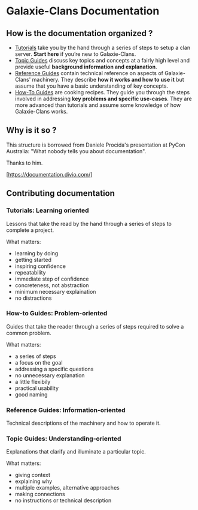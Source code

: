 # Galaxie-Clans Documentation

## How is the documentation organized ?

* [Tutorials](TUTORIAL.md) take you by the hand through a series of steps to setup a clan server. **Start here** if you’re new to Galaxie-Clans.
* [Topic Guides](TOPIC.md) discuss key topics and concepts at a fairly high level and provide useful **background information and explanation**.
* [Reference Guides](REFERENCE.md) contain technical reference on aspects of Galaxie-Clans' machinery. They describe **how it works and how to use it** but assume that you have a basic understanding of key concepts.
* [How-To Guides](HOW-TO.md) are cooking recipes. They guide you through the steps involved in addressing **key problems and specific use-cases**. They are more advanced than tutorials and assume some knowledge of how Galaxie-Clans works.

## Why is it so ?

This structure is borrowed from Daniele Procida's presentation at PyCon Australia: "What nobody tells you about documentation".

Thanks to him.

[https://documentation.divio.com/]

## Contributing documentation
### Tutorials: Learning oriented

Lessons that take the read by the hand through a series of steps to complete a project.

What matters:

* learning by doing
* getting started
* inspiring confidence
* repeatability
* immediate step of confidence
* concreteness, not abstraction
* minimum necessary explaination
* no distractions

### How-to Guides: Problem-oriented

Guides that take the reader through a series of steps required to solve a common problem.

What matters:

* a series of steps
* a focus on the goal
* addressing a specific questions
* no unnecessary explanation
* a little flexibily
* practical usability
* good naming

### Reference Guides: Information-oriented

Technical descriptions of the machinery and how to operate it.

### Topic Guides: Understanding-oriented

Explanations that clarify and illuminate a particular topic.

What matters:

* giving context
* explaining why
* multiple examples, alternative approaches
* making connections
* no instructions or technical description
